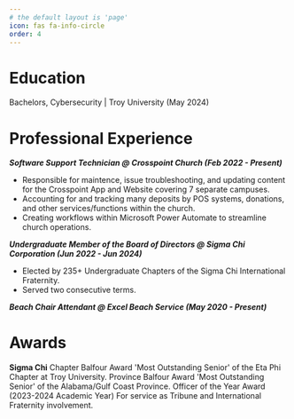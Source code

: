 ```yaml
---
# the default layout is 'page'
icon: fas fa-info-circle
order: 4
---
```


# Education
Bachelors, Cybersecurity | Troy University (May 2024)

# Professional Experience
***Software Support Technician @ Crosspoint Church (Feb 2022 - Present)***
- Responsible for maintence, issue troubleshooting, and updating content for the Crosspoint App and Website covering 7 separate campuses.
- Accounting for and tracking many deposits by POS systems, donations, and other services/functions within the church.
- Creating workflows within Microsoft Power Automate to streamline church operations.

***Undergraduate Member of the Board of Directors @ Sigma Chi Corporation (Jun 2022 - Jun 2024)***
- Elected by 235+ Undergraduate Chapters of the Sigma Chi International Fraternity.
- Served two consecutive terms.

***Beach Chair Attendant @ Excel Beach Service (May 2020 - Present)***

# Awards
**Sigma Chi**
Chapter Balfour Award
    'Most Outstanding Senior' of the Eta Phi Chapter at Troy University.
Province Balfour Award
    'Most Outstanding Senior' of the Alabama/Gulf Coast Province.
Officer of the Year Award (2023-2024 Academic Year)
    For service as Tribune and International Fraternity involvement.